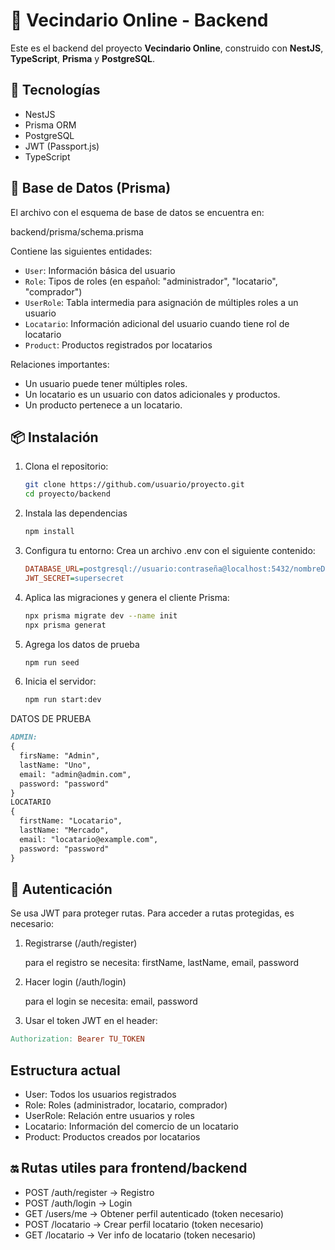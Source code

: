 # 🛒 Vecindario Online - Backend

Este es el backend del proyecto **Vecindario Online**, construido con **NestJS**, **TypeScript**, **Prisma** y **PostgreSQL**.

## 🧰 Tecnologías

- NestJS
- Prisma ORM
- PostgreSQL
- JWT (Passport.js)
- TypeScript

## 🧬 Base de Datos (Prisma)

El archivo con el esquema de base de datos se encuentra en:

backend/prisma/schema.prisma

Contiene las siguientes entidades:

- `User`: Información básica del usuario
- `Role`: Tipos de roles (en español: "administrador", "locatario", "comprador")
- `UserRole`: Tabla intermedia para asignación de múltiples roles a un usuario
- `Locatario`: Información adicional del usuario cuando tiene rol de locatario
- `Product`: Productos registrados por locatarios

Relaciones importantes:

- Un usuario puede tener múltiples roles.
- Un locatario es un usuario con datos adicionales y productos.
- Un producto pertenece a un locatario.
## 📦 Instalación

1. Clona el repositorio:
   ```bash
   git clone https://github.com/usuario/proyecto.git
   cd proyecto/backend
2. Instala las dependencias
    ```bash
    npm install
    ```
3. Configura tu entorno: Crea un archivo .env con el siguiente contenido:
   ```ini
   DATABASE_URL=postgresql://usuario:contraseña@localhost:5432/nombreDB
   JWT_SECRET=supersecret
4. Aplica las migraciones y genera el cliente Prisma:
   ```bash
   npx prisma migrate dev --name init
   npx prisma generat
5. Agrega los datos de prueba
   ```bash
   npm run seed

6. Inicia el servidor:
   ```bash
   npm run start:dev

DATOS DE PRUEBA
  ```markdown
ADMIN:
  {
    firsName: "Admin",
    lastName: "Uno",
    email: "admin@admin.com",
    password: "password"
  }
LOCATARIO
  {
    firstName: "Locatario",
    lastName: "Mercado",
    email: "locatario@example.com",
    password: "password"
  }
  ```

## 🔐 Autenticación
Se usa JWT para proteger rutas. Para acceder a rutas protegidas, es necesario:
1. Registrarse (/auth/register)

   para el registro se necesita: firstName, lastName, email, password

2. Hacer login (/auth/login)
     
   para el login se necesita: email, password 

3. Usar el token JWT en el header:
  ```makefile
  Authorization: Bearer TU_TOKEN
  ```

## Estructura actual
- User: Todos los usuarios registrados
- Role: Roles (administrador, locatario, comprador)
- UserRole: Relación entre usuarios y roles
- Locatario: Información del comercio de un locatario
- Product: Productos creados por locatarios


## 🔛 Rutas utiles para frontend/backend
- POST /auth/register → Registro
- POST /auth/login → Login
- GET /users/me → Obtener perfil autenticado (token necesario)
- POST /locatario → Crear perfil locatario (token necesario)
- GET /locatario → Ver info de locatario (token necesario)
